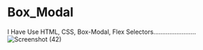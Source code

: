 # Box_Modal
I Have Use HTML, CSS, Box-Modal, Flex Selectors........................ 
![Screenshot (42)](https://github.com/Iqrabi123/Box_Modal/assets/170875211/e43b3741-391f-4746-bdac-73bfe0eaaebb)
